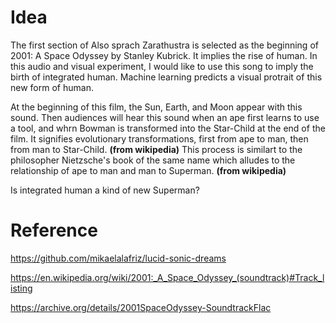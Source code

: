# Idea
The first section of Also sprach Zarathustra is selected as the beginning of 2001: A Space Odyssey by Stanley Kubrick. It implies the rise of human.
In this audio and visual experiment, I would like to use this song to imply the birth of integrated human. Machine learning predicts a visual protrait of this new form of human.

At the beginning of this film, the Sun, Earth, and Moon appear with this sound. Then audiences will hear this sound when an ape first learns to use a tool, and whrn Bowman is transformed into the Star-Child at the end of the film. It signifies evolutionary transformations, first from ape to man, then from man to Star-Child. **(from wikipedia)** This process is similart to the philosopher Nietzsche's book of the same name which alludes to the relationship of ape to man and man to Superman. **(from wikipedia)**

Is integrated human a kind of new Superman?


# Reference

https://github.com/mikaelalafriz/lucid-sonic-dreams

https://en.wikipedia.org/wiki/2001:_A_Space_Odyssey_(soundtrack)#Track_listing

https://archive.org/details/2001SpaceOdyssey-SoundtrackFlac
